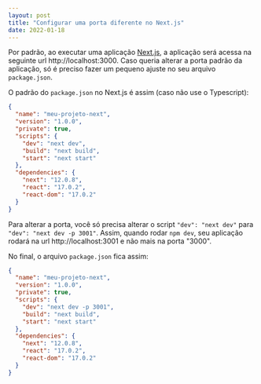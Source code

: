 ```yaml
---
layout: post
title: "Configurar uma porta diferente no Next.js"
date: 2022-01-18
---
```


Por padrão, ao executar uma aplicação [Next.js](https://nextjs.org/), a aplicação será acessa na seguinte url http://localhost:3000. Caso queria alterar a porta padrão da aplicação, só é preciso fazer um pequeno ajuste no seu arquivo `package.json`.

O padrão do `package.json` no Next.js é assim (caso não use o Typescript):

```json
{
  "name": "meu-projeto-next",
  "version": "1.0.0",
  "private": true,
  "scripts": {
    "dev": "next dev",
    "build": "next build",
    "start": "next start"
  },
  "dependencies": {
    "next": "12.0.8",
    "react": "17.0.2",
    "react-dom": "17.0.2"
  }
}
```

Para alterar a porta, você só precisa alterar o script `"dev": "next dev"` para `"dev": "next dev -p 3001"`. Assim, quando rodar `npm dev`, seu aplicação rodará na url http://localhost:3001 e não mais na porta "3000".

No final, o arquivo `package.json` fica assim:

```json
{
  "name": "meu-projeto-next",
  "version": "1.0.0",
  "private": true,
  "scripts": {
    "dev": "next dev -p 3001",
    "build": "next build",
    "start": "next start"
  },
  "dependencies": {
    "next": "12.0.8",
    "react": "17.0.2",
    "react-dom": "17.0.2"
  }
}
```
